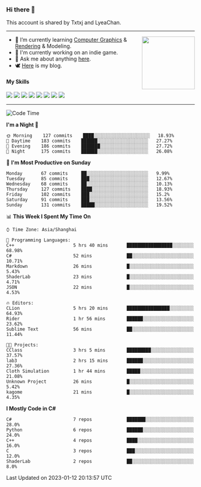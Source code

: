 ### Hi there 👋

This account is shared by Txtxj and LyeaChan.

---

<img align="right" height="141" src="https://github-readme-stats.vercel.app/api?username=txtxj&theme=tokyonight&show_icons=true&count_private=true">

- 🌱 I’m currently learning [Computer Graphics](https://github.com/txtxj/GAMES101) & [Rendering](https://github.com/txtxj/GAMES202) & 
Modeling.
- 🐶 I'm currently working on an indie game.
- 💬 Ask me about anything [here](https://github.com/txtxj/txtxj/issues).
- 🕊️ [Here](https://txtxj.top) is my blog.

#### My Skills

![](https://img.shields.io/badge/C%23-239120?logo=csharp&logoColor=fff)
![](https://img.shields.io/badge/Unity-000000?logo=unity&logoColor=fff)
![](https://img.shields.io/badge/Python-3e74a2?logo=python&logoColor=fff)
![](https://img.shields.io/badge/C++-65318e?logo=cplusplus&logoColor=fff)
![](https://img.shields.io/badge/C-5654a2?logo=c&logoColor=fff)
![](https://img.shields.io/badge/Blender-f5792a?logo=blender&logoColor=fff)
![](https://img.shields.io/badge/OpenJDK-ffffff?logo=openjdk&logoColor=000)
![](https://img.shields.io/badge/SQL-cc2927?logo=microsoftsqlserver&logoColor=fff)

---

<!--START_SECTION:waka-->
![Code Time](http://img.shields.io/badge/Code%20Time-629%20hrs%2050%20mins-blue)

**I'm a Night 🦉** 

```text
🌞 Morning    127 commits    ████░░░░░░░░░░░░░░░░░░░░░   18.93% 
🌆 Daytime    183 commits    ██████░░░░░░░░░░░░░░░░░░░   27.27% 
🌃 Evening    186 commits    ███████░░░░░░░░░░░░░░░░░░   27.72% 
🌙 Night      175 commits    ██████░░░░░░░░░░░░░░░░░░░   26.08%

```
📅 **I'm Most Productive on Sunday** 

```text
Monday       67 commits     ██░░░░░░░░░░░░░░░░░░░░░░░   9.99% 
Tuesday      85 commits     ███░░░░░░░░░░░░░░░░░░░░░░   12.67% 
Wednesday    68 commits     ██░░░░░░░░░░░░░░░░░░░░░░░   10.13% 
Thursday     127 commits    ████░░░░░░░░░░░░░░░░░░░░░   18.93% 
Friday       102 commits    ███░░░░░░░░░░░░░░░░░░░░░░   15.2% 
Saturday     91 commits     ███░░░░░░░░░░░░░░░░░░░░░░   13.56% 
Sunday       131 commits    █████░░░░░░░░░░░░░░░░░░░░   19.52%

```


📊 **This Week I Spent My Time On** 

```text
⌚︎ Time Zone: Asia/Shanghai

💬 Programming Languages: 
C++                      5 hrs 40 mins       █████████████████░░░░░░░░   68.98% 
C#                       52 mins             ██░░░░░░░░░░░░░░░░░░░░░░░   10.71% 
Markdown                 26 mins             █░░░░░░░░░░░░░░░░░░░░░░░░   5.43% 
ShaderLab                23 mins             █░░░░░░░░░░░░░░░░░░░░░░░░   4.71% 
JSON                     22 mins             █░░░░░░░░░░░░░░░░░░░░░░░░   4.53%

🔥 Editors: 
CLion                    5 hrs 20 mins       ████████████████░░░░░░░░░   64.93% 
Rider                    1 hr 56 mins        ██████░░░░░░░░░░░░░░░░░░░   23.62% 
Sublime Text             56 mins             ██░░░░░░░░░░░░░░░░░░░░░░░   11.44%

🐱‍💻 Projects: 
CClass                   3 hrs 5 mins        █████████░░░░░░░░░░░░░░░░   37.57% 
lab3                     2 hrs 15 mins       ██████░░░░░░░░░░░░░░░░░░░   27.36% 
Cloth Simulation         1 hr 44 mins        █████░░░░░░░░░░░░░░░░░░░░   21.08% 
Unknown Project          26 mins             █░░░░░░░░░░░░░░░░░░░░░░░░   5.42% 
kagome                   21 mins             █░░░░░░░░░░░░░░░░░░░░░░░░   4.35%

```

**I Mostly Code in C#** 

```text
C#                       7 repos             ███████░░░░░░░░░░░░░░░░░░   28.0% 
Python                   6 repos             ██████░░░░░░░░░░░░░░░░░░░   24.0% 
C++                      4 repos             ████░░░░░░░░░░░░░░░░░░░░░   16.0% 
C                        3 repos             ███░░░░░░░░░░░░░░░░░░░░░░   12.0% 
ShaderLab                2 repos             ██░░░░░░░░░░░░░░░░░░░░░░░   8.0%

```



 Last Updated on 2023-01-12 20:13:57 UTC
<!--END_SECTION:waka-->
